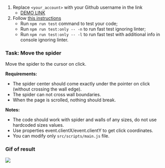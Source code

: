 1. Replace `<your_account>` with your Github username in the link
    - [DEMO LINK](https://SergIats.github.io/js_task-move-spider-DOM/)
2. Follow [this instructions](https://mate-academy.github.io/layout_task-guideline/)
    - Run `npm run test` command to test your code;
    - Run `npm run test:only -- -n` to run fast test ignoring linter;
    - Run `npm run test:only -- -l` to run fast test with additional info in console ignoring linter.
    
### Task: Move the spider

Move the spider to the cursor on click.

**Requirements:**

- The spider center should come exactly under the pointer on click (without crossing the wall edge).
- The spider can not cross wall boundaries.
- When the page is scrolled, nothing should break.

**Notes:**

- The code should work with spider and walls of any sizes, do not use hardcoded sizes values.
- Use properties event.clientX/event.clientY to get click coordinates.
- You can modify only `src/scripts/main.js` file.


### Gif of result
![](example/example.gif)
